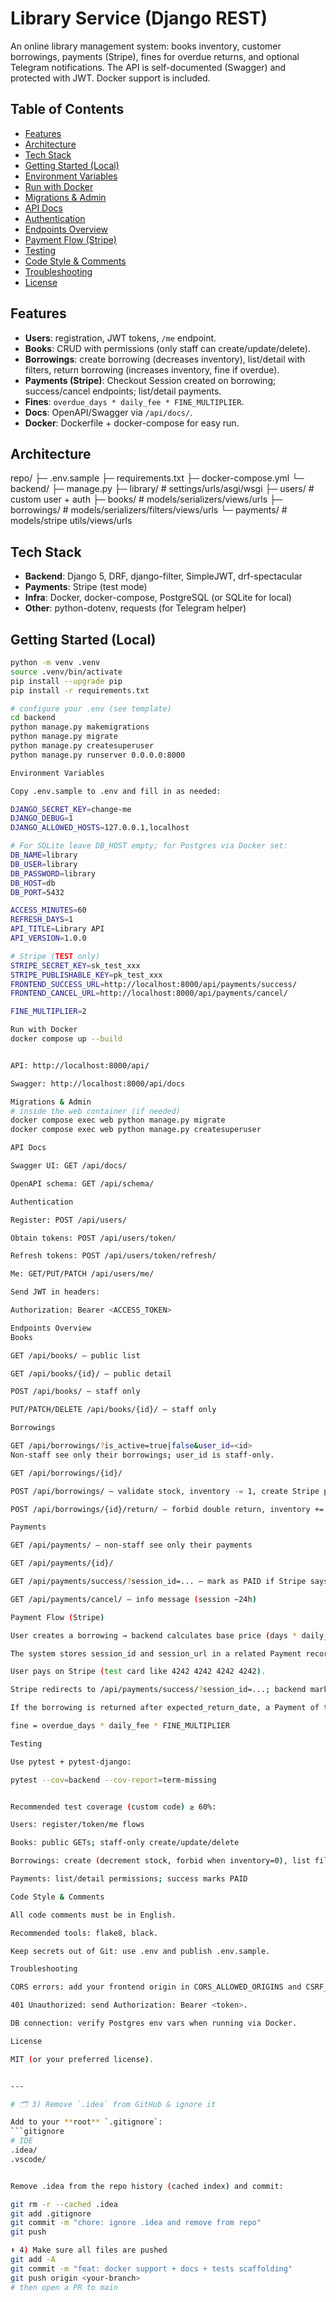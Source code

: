 # Library Service (Django REST)

An online library management system: books inventory, customer borrowings, payments (Stripe), fines for overdue returns, and optional Telegram notifications. The API is self-documented (Swagger) and protected with JWT. Docker support is included.

## Table of Contents
- [Features](#features)
- [Architecture](#architecture)
- [Tech Stack](#tech-stack)
- [Getting Started (Local)](#getting-started-local)
- [Environment Variables](#environment-variables)
- [Run with Docker](#run-with-docker)
- [Migrations & Admin](#migrations--admin)
- [API Docs](#api-docs)
- [Authentication](#authentication)
- [Endpoints Overview](#endpoints-overview)
- [Payment Flow (Stripe)](#payment-flow-stripe)
- [Testing](#testing)
- [Code Style & Comments](#code-style--comments)
- [Troubleshooting](#troubleshooting)
- [License](#license)

## Features
- **Users**: registration, JWT tokens, `/me` endpoint.
- **Books**: CRUD with permissions (only staff can create/update/delete).
- **Borrowings**: create borrowing (decreases inventory), list/detail with filters, return borrowing (increases inventory, fine if overdue).
- **Payments (Stripe)**: Checkout Session created on borrowing; success/cancel endpoints; list/detail payments.
- **Fines**: `overdue_days * daily_fee * FINE_MULTIPLIER`.
- **Docs**: OpenAPI/Swagger via `/api/docs/`.
- **Docker**: Dockerfile + docker-compose for easy run.

## Architecture

repo/
├─ .env.sample
├─ requirements.txt
├─ docker-compose.yml
└─ backend/
├─ manage.py
├─ library/ # settings/urls/asgi/wsgi
├─ users/ # custom user + auth
├─ books/ # models/serializers/views/urls
├─ borrowings/ # models/serializers/filters/views/urls
└─ payments/ # models/stripe utils/views/urls

## Tech Stack
- **Backend**: Django 5, DRF, django-filter, SimpleJWT, drf-spectacular
- **Payments**: Stripe (test mode)
- **Infra**: Docker, docker-compose, PostgreSQL (or SQLite for local)
- **Other**: python-dotenv, requests (for Telegram helper)

## Getting Started (Local)
```bash
python -m venv .venv
source .venv/bin/activate
pip install --upgrade pip
pip install -r requirements.txt

# configure your .env (see template)
cd backend
python manage.py makemigrations
python manage.py migrate
python manage.py createsuperuser
python manage.py runserver 0.0.0.0:8000

Environment Variables

Copy .env.sample to .env and fill in as needed:

DJANGO_SECRET_KEY=change-me
DJANGO_DEBUG=1
DJANGO_ALLOWED_HOSTS=127.0.0.1,localhost

# For SQLite leave DB_HOST empty; for Postgres via Docker set:
DB_NAME=library
DB_USER=library
DB_PASSWORD=library
DB_HOST=db
DB_PORT=5432

ACCESS_MINUTES=60
REFRESH_DAYS=1
API_TITLE=Library API
API_VERSION=1.0.0

# Stripe (TEST only)
STRIPE_SECRET_KEY=sk_test_xxx
STRIPE_PUBLISHABLE_KEY=pk_test_xxx
FRONTEND_SUCCESS_URL=http://localhost:8000/api/payments/success/
FRONTEND_CANCEL_URL=http://localhost:8000/api/payments/cancel/

FINE_MULTIPLIER=2

Run with Docker
docker compose up --build


API: http://localhost:8000/api/

Swagger: http://localhost:8000/api/docs

Migrations & Admin
# inside the web container (if needed)
docker compose exec web python manage.py migrate
docker compose exec web python manage.py createsuperuser

API Docs

Swagger UI: GET /api/docs/

OpenAPI schema: GET /api/schema/

Authentication

Register: POST /api/users/

Obtain tokens: POST /api/users/token/

Refresh tokens: POST /api/users/token/refresh/

Me: GET/PUT/PATCH /api/users/me/

Send JWT in headers:

Authorization: Bearer <ACCESS_TOKEN>

Endpoints Overview
Books

GET /api/books/ — public list

GET /api/books/{id}/ — public detail

POST /api/books/ — staff only

PUT/PATCH/DELETE /api/books/{id}/ — staff only

Borrowings

GET /api/borrowings/?is_active=true|false&user_id=<id>
Non-staff see only their borrowings; user_id is staff-only.

GET /api/borrowings/{id}/

POST /api/borrowings/ — validate stock, inventory -= 1, create Stripe payment session

POST /api/borrowings/{id}/return/ — forbid double return, inventory += 1, create fine if overdue

Payments

GET /api/payments/ — non-staff see only their payments

GET /api/payments/{id}/

GET /api/payments/success/?session_id=... — mark as PAID if Stripe says so

GET /api/payments/cancel/ — info message (session ~24h)

Payment Flow (Stripe)

User creates a borrowing → backend calculates base price (days * daily_fee) and creates a Stripe Checkout Session.

The system stores session_id and session_url in a related Payment record (type=PAYMENT).

User pays on Stripe (test card like 4242 4242 4242 4242).

Stripe redirects to /api/payments/success/?session_id=...; backend marks Payment as PAID.

If the borrowing is returned after expected_return_date, a Payment of type FINE is created:

fine = overdue_days * daily_fee * FINE_MULTIPLIER

Testing

Use pytest + pytest-django:

pytest --cov=backend --cov-report=term-missing


Recommended test coverage (custom code) ≥ 60%:

Users: register/token/me flows

Books: public GETs; staff-only create/update/delete

Borrowings: create (decrement stock, forbid when inventory=0), list filters, return (forbid double, increment stock, fine on overdue)

Payments: list/detail permissions; success marks PAID

Code Style & Comments

All code comments must be in English.

Recommended tools: flake8, black.

Keep secrets out of Git: use .env and publish .env.sample.

Troubleshooting

CORS errors: add your frontend origin in CORS_ALLOWED_ORIGINS and CSRF_TRUSTED_ORIGINS.

401 Unauthorized: send Authorization: Bearer <token>.

DB connection: verify Postgres env vars when running via Docker.

License

MIT (or your preferred license).


---

# 🗂 3) Remove `.idea` from GitHub & ignore it

Add to your **root** `.gitignore`:
```gitignore
# IDE
.idea/
.vscode/


Remove .idea from the repo history (cached index) and commit:

git rm -r --cached .idea
git add .gitignore
git commit -m "chore: ignore .idea and remove from repo"
git push

⬆️ 4) Make sure all files are pushed
git add -A
git commit -m "feat: docker support + docs + tests scaffolding"
git push origin <your-branch>
# then open a PR to main
